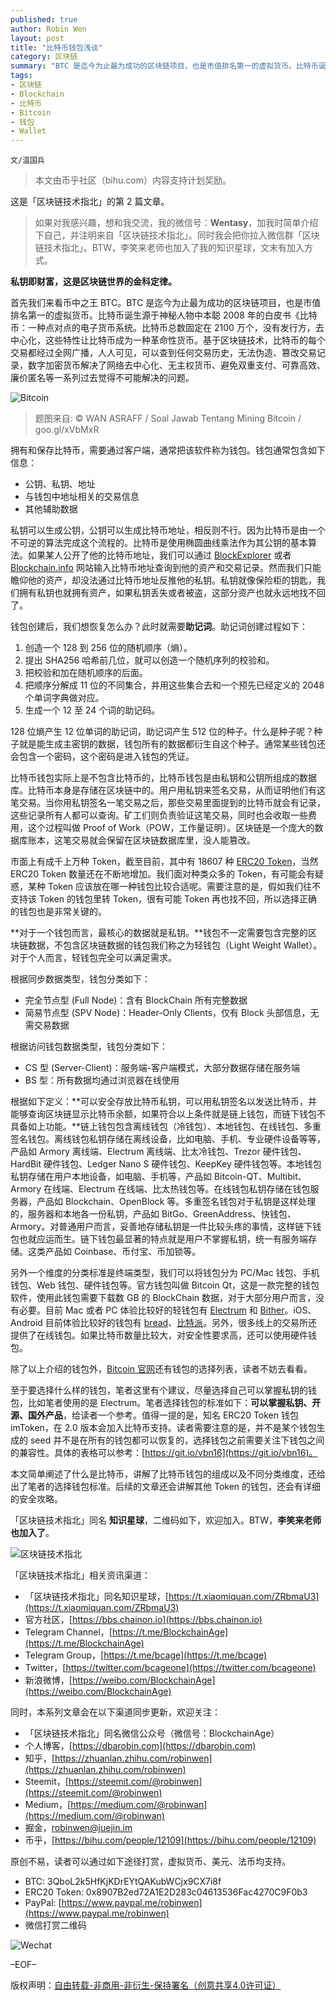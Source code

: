 ```yaml
---
published: true
author: Robin Wen
layout: post
title: "比特币钱包浅谈"
category: 区块链
summary: "BTC 是迄今为止最为成功的区块链项目，也是市值排名第一的虚拟货币。比特币诞生源于神秘人物中本聪 2008 年的白皮书《比特币：一种点对点的电子货币系统。比特币总数固定在 2100 万个，没有发行方，去中心化，这些特性让比特币成为一种革命性货币。基于区块链技术，比特币的每个交易都经过全网广播，人人可见，可以查到任何交易历史，无法伪造、篡改交易记录，数字加密货币解决了网络去中心化、无主权货币、避免双重支付、可靠高效、廉价匿名等一系列过去觉得不可能解决的问题。本文简单阐述了什么是比特币，讲解了比特币钱包的组成以及不同分类维度，还给出了笔者的选择钱包标准。后续的文章还会讲解其他 Token 的钱包，还会有详细的安全攻略。"
tags:
- 区块链
- Blockchain
- 比特币
- Bitcoin
- 钱包
- Wallet
---
```


`文/温国兵`

> 本文由币乎社区（bihu.com）内容支持计划奖励。

这是「区块链技术指北」的第 2 篇文章。

> 如果对我感兴趣，想和我交流，我的微信号：**Wentasy**，加我时简单介绍下自己，并注明来自「区块链技术指北」。同时我会把你拉入微信群「区块链技术指北」。BTW，李笑来老师也加入了我的知识星球，文末有加入方式。

**私钥即财富，这是区块链世界的金科定律。**

首先我们来看币中之王 BTC。BTC 是迄今为止最为成功的区块链项目，也是市值排名第一的虚拟货币。比特币诞生源于神秘人物中本聪 2008 年的白皮书《比特币：一种点对点的电子货币系统。比特币总数固定在 2100 万个，没有发行方，去中心化，这些特性让比特币成为一种革命性货币。基于区块链技术，比特币的每个交易都经过全网广播，人人可见，可以查到任何交易历史，无法伪造、篡改交易记录，数字加密货币解决了网络去中心化、无主权货币、避免双重支付、可靠高效、廉价匿名等一系列过去觉得不可能解决的问题。

![Bitcoin](https://cdn.wenguobing.com/82BCW5k.jpg)

> 题图来自: © WAN ASRAFF / Soal Jawab Tentang Mining Bitcoin / goo.gl/xVbMxR

拥有和保存比特币，需要通过客户端，通常把该软件称为钱包。钱包通常包含如下信息：

* 公钥、私钥、地址
* 与钱包中地址相关的交易信息
* 其他辅助数据

私钥可以生成公钥，公钥可以生成比特币地址，相反则不行。因为比特币是由一个不可逆的算法完成这个流程的。比特币是使用椭圆曲线乘法作为其公钥的基本算法。如果某人公开了他的比特币地址，我们可以通过 [BlockExplorer](https://blockexplorer.com/) 或者 [Blockchain.info](https://blockchain.info) 网站输入比特币地址查询到他的资产和交易记录。然而我们只能瞻仰他的资产，却没法通过比特币地址反推他的私钥。私钥就像保险柜的钥匙，我们拥有私钥也就拥有资产，如果私钥丢失或者被盗，这部分资产也就永远地找不回了。

钱包创建后，我们想恢复怎么办？此时就需要**助记词**。助记词创建过程如下：

1. 创造一个 128 到 256 位的随机顺序（熵）。
2. 提出 SHA256 哈希前几位，就可以创造一个随机序列的校验和。
3. 把校验和加在随机顺序的后面。
4. 把顺序分解成 11 位的不同集合，并用这些集合去和一个预先已经定义的 2048 个单词字典做对应。
5. 生成一个 12 至 24 个词的助记码。

128 位熵产生 12 位单词的助记词，助记词产生 512 位的种子。什么是种子呢？种子就是能生成主密钥的数据，钱包所有的数据都衍生自这个种子。通常某些钱包还会包含一个密码，这个密码是进入钱包的凭证。

比特币钱包实际上是不包含比特币的，比特币钱包是由私钥和公钥所组成的数据库。比特币本身是存储在区块链中的。用户用私钥来签名交易，从而证明他们有这笔交易。当你用私钥签名一笔交易之后，那些交易里面提到的比特币就会有记录，这些记录所有人都可以查询。矿工们则负责验证这笔交易，同时也会收取一些费用，这个过程叫做 Proof of Work（POW，工作量证明）。区块链是一个庞大的数据库账本，这笔交易就会保留在区块链数据库里，没人能篡改。

市面上有成千上万种 Token，截至目前，其中有 18607 种 [ERC20 Token](https://etherscan.io/tokens)，当然 ERC20 Token 数量还在不断地增加。我们面对种类众多的 Token，有可能会有疑惑，某种 Token 应该放在哪一种钱包比较合适呢。需要注意的是，假如我们往不支持该 Token 的钱包里转 Token，很有可能 Token 再也找不回，所以选择正确的钱包也是非常关键的。

**对于一个钱包而言，最核心的数据就是私钥。**钱包不一定需要包含完整的区块链数据，不包含区块链数据的钱包我们称之为轻钱包（Light Weight Wallet）。对于个人而言，轻钱包完全可以满足需求。

根据同步数据类型，钱包分类如下：

* 完全节点型 (Full Node)：含有 BlockChain 所有完整数据
* 简易节点型 (SPV Node)：Header-Only Clients，仅有 Block 头部信息，无需交易数据

根据访问钱包数据类型，钱包分类如下：

* CS 型 (Server-Client)：服务端-客户端模式，大部分数据存储在服务端
* BS 型：所有数据均通过浏览器在线使用

根据如下定义：**可以安全存放比特币私钥，可以用私钥签名以发送比特币，并能够查询区块链显示比特币余额，如果符合以上条件就是链上钱包，而链下钱包不具备如上功能。**链上钱包包含离线钱包（冷钱包）、本地钱包、在线钱包、多重签名钱包。离线钱包私钥存储在离线设备，比如电脑、手机、专业硬件设备等等，产品如 Armory 离线端、Electrum 离线端、比太冷钱包、Trezor 硬件钱包、HardBit 硬件钱包、Ledger Nano S 硬件钱包、KeepKey 硬件钱包等。本地钱包私钥存储在用户本地设备，如电脑、手机等，产品如 Bitcoin-QT、Multibit、Armory 在线端、Electrum 在线端、比太热钱包等。在线钱包私钥存储在钱包服务器，产品如 Blockchain、OpenBlock 等。多重签名钱包对于私钥是这样处理的，服务器和本地各一份私钥，产品如 BitGo、GreenAddress、快钱包、Armory。对普通用户而言，妥善地存储私钥是一件比较头疼的事情，这样链下钱包也就应运而生。链下钱包最显著的特点就是用户不掌握私钥，统一有服务端存储。这类产品如 Coinbase、币付宝、币加锁等。

另外一个维度的分类标准是终端类型，我们可以将钱包分为 PC/Mac 钱包、手机钱包、Web 钱包、硬件钱包等。官方钱包叫做 Bitcoin Qt，这是一款完整的钱包软件，使用此钱包需要下载数 GB 的 BlockChain 数据，对于大部分用户而言，没有必要。目前 Mac 或者 PC 体验比较好的轻钱包有 [Electrum](https://electrum.org) 和 [Bither](https://bither.net)。iOS、Android 目前体验比较好的钱包有 [bread](http://breadapp.com)、[比特派](http://bitpie.com)。另外，很多线上的交易所还提供了在线钱包。如果比特币数量比较大，对安全性要求高，还可以使用硬件钱包。

除了以上介绍的钱包外，[Bitcoin 官网](https://bitcoin.org/zh_CN/wallets/desktop/mac/)还有钱包的选择列表，读者不妨去看看。

至于要选择什么样的钱包，笔者这里有个建议，尽量选择自己可以掌握私钥的钱包，比如笔者使用的是 Electrum。笔者选择钱包的标准如下：**可以掌握私钥、开源、国外产品**，给读者一个参考。值得一提的是，知名 ERC20 Token 钱包 imToken，在 2.0 版本会加入比特币支持。读者需要注意的是，并不是某个钱包生成的 seed 并不是在所有的钱包都可以恢复的，选择钱包之前需要关注下钱包之间的兼容性。具体的表格可以参考：[https://git.io/vbn16](https://git.io/vbn16)。

本文简单阐述了什么是比特币，讲解了比特币钱包的组成以及不同分类维度，还给出了笔者的选择钱包标准。后续的文章还会讲解其他 Token 的钱包，还会有详细的安全攻略。

「区块链技术指北」同名 **知识星球**，二维码如下，欢迎加入。BTW，**李笑来老师也加入了**。

![区块链技术指北](https://cdn.wenguobing.com/pQxlDqF.jpg)

「区块链技术指北」相关资讯渠道：

* 「区块链技术指北」同名知识星球，[https://t.xiaomiquan.com/ZRbmaU3](https://t.xiaomiquan.com/ZRbmaU3)
* 官方社区，[https://bbs.chainon.io](https://bbs.chainon.io)
* Telegram Channel，[https://t.me/BlockchainAge](https://t.me/BlockchainAge)
* Telegram Group，[https://t.me/bcage](https://t.me/bcage)
* Twitter，[https://twitter.com/bcageone](https://twitter.com/bcageone)
* 新浪微博，[https://weibo.com/BlockchainAge](https://weibo.com/BlockchainAge)

同时，本系列文章会在以下渠道同步更新，欢迎关注：

* 「区块链技术指北」同名微信公众号（微信号：BlockchainAge）
* 个人博客，[https://dbarobin.com](https://dbarobin.com)
* 知乎，[https://zhuanlan.zhihu.com/robinwen](https://zhuanlan.zhihu.com/robinwen)
* Steemit，[https://steemit.com/@robinwen](https://steemit.com/@robinwen)
* Medium，[https://medium.com/@robinwan](https://medium.com/@robinwan)
* 掘金，[robinwen@juejin.im](https://juejin.im/user/5673ccae60b2260ee435f89a/posts)
* 币乎，[https://bihu.com/people/12109](https://bihu.com/people/12109)

原创不易，读者可以通过如下途径打赏，虚拟货币、美元、法币均支持。

* BTC: 3QboL2k5HfKjKDrEYtQAKubWCjx9CX7i8f
* ERC20 Token: 0x8907B2ed72A1E2D283c04613536Fac4270C9F0b3
* PayPal: [https://www.paypal.me/robinwen](https://www.paypal.me/robinwen)
* 微信打赏二维码

![Wechat](https://cdn.wenguobing.com/SzoNl5b.jpg)

–EOF–

版权声明：[自由转载-非商用-非衍生-保持署名（创意共享4.0许可证）](http://creativecommons.org/licenses/by-nc-nd/4.0/deed.zh)
